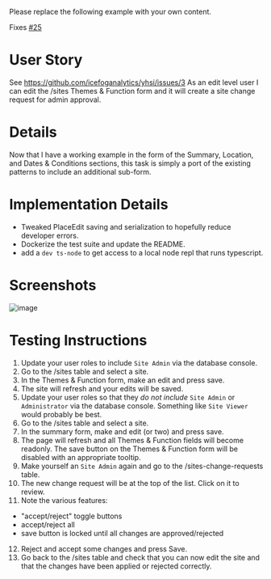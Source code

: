Please replace the following example with your own content.

Fixes [#25](https://github.com/icefoganalytics/yhsi/issues/25)

# User Story

See https://github.com/icefoganalytics/yhsi/issues/3
As an edit level user I can edit the /sites Themes & Function form and it will create a site change request for admin approval.

# Details

Now that I have a working example in the form of the Summary, Location, and Dates & Conditions sections, this task is simply a port of the existing patterns to include an additional sub-form.

# Implementation Details

- Tweaked PlaceEdit saving and serialization to hopefully reduce developer errors.
- Dockerize the test suite and update the README.
- add a `dev ts-node` to get access to a local node repl that runs typescript.

# Screenshots

![image](https://user-images.githubusercontent.com/23045206/163441939-d889fb77-1b78-40e6-b59d-c3a386cc3a5d.png)

# Testing Instructions

1. Update your user roles to include `Site Admin` via the database console.
2. Go to the /sites table and select a site.
3. In the Themes & Function form, make an edit and press save.
4. The site will refresh and your edits will be saved.
5. Update your user roles so that they _do not include_ `Site Admin` or `Administrator` via the database console. Something like `Site Viewer` would probably be best.
6. Go to the /sites table and select a site.
7. In the summary form, make and edit (or two) and press save.
8. The page will refresh and all Themes & Function fields will become readonly. The save button on the Themes & Function form will be disabled with an appropriate tooltip.
9. Make yourself an `Site Admin` again and go to the /sites-change-requests table.
10. The new change request will be at the top of the list. Click on it to review.
11. Note the various features:

- "accept/reject" toggle buttons
- accept/reject all
- save button is locked until all changes are approved/rejected

12. Reject and accept some changes and press Save.
13. Go back to the /sites table and check that you can now edit the site and that the changes have been applied or rejected correctly.
